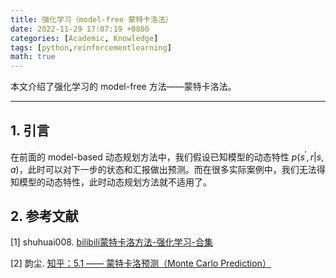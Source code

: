 ```yaml
---
title: 强化学习（model-free 蒙特卡洛法）
date: 2022-11-29 17:07:19 +0800
categories: [Academic, Knowledge]
tags: [python,reinforcementlearning]
math: true
---
```


本文介绍了强化学习的 model-free 方法——蒙特卡洛法。

<!--more-->

---

## 1. 引言

在前面的 model-based 动态规划方法中，我们假设已知模型的动态特性 $p(s^\prime,r \vert s,a)$，此时可以对下一步的状态和汇报做出预测。而在很多实际案例中，我们无法得知模型的动态特性，此时动态规划方法就不适用了。


## 2. 参考文献

[1] shuhuai008. [bilibili蒙特卡洛方法-强化学习-合集](https://space.bilibili.com/97068901/channel/collectiondetail?sid=196314)

[2] 韵尘. [知乎：5.1 —— 蒙特卡洛预测（Monte Carlo Prediction）](https://zhuanlan.zhihu.com/p/538564739)